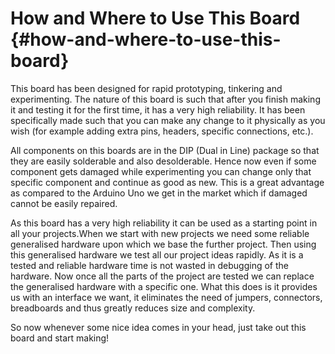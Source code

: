 # How and Where to Use This Board {#how-and-where-to-use-this-board}

This board has been designed for rapid prototyping, tinkering and experimenting. The nature of this board is such that after you finish making it and testing it for the first time, it has a very high reliability. It has been specifically made such that you can make any change to it physically as you wish (for example adding extra pins, headers, specific connections, etc.).

All components on this boards are in the DIP (Dual in Line) package so that they are easily solderable and also desolderable. Hence now even if some component gets damaged while experimenting you can change only that specific component and continue as good as new. This is a great advantage as compared to the Arduino Uno we get in the market which if damaged cannot be easily repaired.

As this board has a very high reliability it can be used as a starting point in all your projects.When we start with new projects we need some reliable generalised hardware upon which we base the further project. Then using this generalised hardware we test all our project ideas rapidly. As it is a tested and reliable hardware time is not wasted in debugging of the hardware. Now once all the parts of the project are tested we can replace the generalised hardware with a specific one. What this does is it provides us with an interface we want, it eliminates the need of jumpers, connectors, breadboards and thus greatly reduces size and complexity.

So now whenever some nice idea comes in your head, just take out this board and start making!